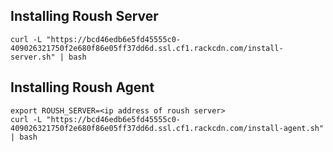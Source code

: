 Installing Roush Server
-----------------------

    curl -L "https://bcd46edb6e5fd45555c0-409026321750f2e680f86e05ff37dd6d.ssl.cf1.rackcdn.com/install-server.sh" | bash

Installing Roush Agent
-----------------------

    export ROUSH_SERVER=<ip address of roush server>
    curl -L "https://bcd46edb6e5fd45555c0-409026321750f2e680f86e05ff37dd6d.ssl.cf1.rackcdn.com/install-agent.sh" | bash
